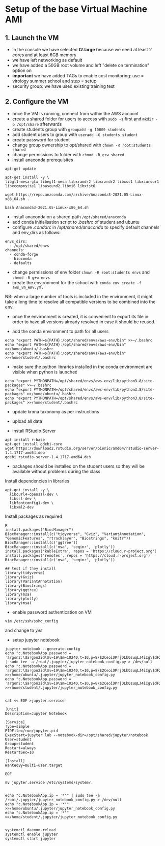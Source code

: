 # Setup of the base Virtual Machine AMI

## 1. Launch the VM


- in the console we have selected **t2.large** because we need at least 2 cores and at least 6GB memory
- we have left networking as default
- we have added a 50GB root volume and left "delete on termination" option on
- **important** we have added TAGs to enable cost monitoring: use = virology summer school and step = setup
- security group: we have used existing training test


## 2. Configure the VM

- once the VM is running, connect from within the AWS account
- create a shared folder for users to access with ```sudo -s``` first and ```mkdir -p /opt/share``` afterwards
- create students group with ```groupadd -g 10000 students```
- add student users to group with ```useradd -G students student```
- create password for student
- change group ownership to opt/shared with ```chown -R root:students shared```
- change permissions to folder with ```chmod -R g+w shared```
- install anaconda prerequisites

```
apt-get update

apt-get install -y \
libgl1-mesa-glx libegl1-mesa libxrandr2 libxrandr2 libxss1 libxcursor1 libxcomposite1 libasound2 libxi6 libxtst6

wget https://repo.anaconda.com/archive/Anaconda3-2021.05-Linux-x86_64.sh .

bash Anaconda3-2021.05-Linux-x86_64.sh

```

- install anaconda on a shared path ```/opt/shared/anaconda```
- add conda initialisation script to *.bashrc* of student and ubuntu
- configure *.condarc* in */opt/shared/anaconda* to specify default channels and env_dirs as follows:

```
envs_dirs:
  - /opt/shared/envs
channels:
  - conda-forge
  - bioconda
  - defaults
```

- change permissions of env folder ```chown -R root:students envs``` and ```chmod -R g+w envs```
- create the environment for the school with ```conda env create -f aws_vm_env.yml```

NB: when a large number of tools is included in the environment, it might take a long time to resolve all compatible versions to be combined into the env.

- once the environment is created, it is convenient to export its file in order to have all versions already resolved in case it should be reused.

- add the conda environment to path for all users

```
echo "export PATH=${PATH}:/opt/shared/envs/aws-env/bin" >>~/.bashrc
echo "export PATH=${PATH}:/opt/shared/envs/aws-env/bin" >>/home/ubuntu/.bashrc
echo "export PATH=${PATH}:/opt/shared/envs/aws-env/bin" >>/home/student/.bashrc
```

- make sure the python libraries installed in the conda environment are visible when python is launched

```
echo "export PYTHONPATH=/opt/shared/envs/aws-env/lib/python3.8/site-packages" >>~/.bashrc
echo "export PYTHONPATH=/opt/shared/envs/aws-env/lib/python3.8/site-packages" >>/home/ubuntu/.bashrc
echo "export PYTHONPATH=/opt/shared/envs/aws-env/lib/python3.8/site-packages" >>/home/student/.bashrc
```


- update krona taxonomy as per instructions

- upload all data
- install RStudio Server

```
apt install r-base
apt-get install gdebi-core
wget https://download2.rstudio.org/server/bionic/amd64/rstudio-server-1.4.1717-amd64.deb
gdebi rstudio-server-1.4.1717-amd64.deb
```

- packages should be installed on the student users so they will be available without problems during the class

Install dependencies in libraries

```
apt-get install -y \
  libcurl4-openssl-dev \
  libssl-dev \
  libfontconfig1-dev \
  libxml2-dev
```

Install packages as required

```
R
install.packages("BiocManager")
BiocManager::install(c("tidyverse", "Gviz", "VariantAnnotation", "GenomicFeatures", "rtracklayer", "Biostrings", "knitr"))
BiocManager::install(c('ggtree'))
BiocManager::install(c('msa', 'seqinr', 'plotly'))
install.packages('kableExtra', repos = 'https://cloud.r-project.org')
install.packages('remotes', repos = 'https://cloud.r-project.org')
BiocManager::install(c('msa', 'seqinr', 'plotly'))

## test if they install
library(tidyverse)
library(Gviz)
library(VariantAnnotation)
library(Biostrings)
library(ggtree)
library(msa)
library(plotly)
library(msa)
```

- enable password authentication on VM

```
vim /etc/ssh/sshd_config
```
and change to *yes*

- setup jupyter notebook

```
jupyter notebook --generate-config
echo "c.NotebookApp.password = 'argon2:\$argon2id\$v=19\$m=10240,t=10,p=8\$2CeoiDPrjDLbQzuqLJ4iIg\$dF2zXRg2Dlln5xvMsEaHXQ'" | sudo tee -a /root/.jupyter/jupyter_notebook_config.py > /dev/null
echo "c.NotebookApp.password = 'argon2:\$argon2id\$v=19\$m=10240,t=10,p=8\$2CeoiDPrjDLbQzuqLJ4iIg\$dF2zXRg2Dlln5xvMsEaHXQ'" >>/home/ubuntu/.jupyter/jupyter_notebook_config.py
echo "c.NotebookApp.password = 'argon2:\$argon2id\$v=19\$m=10240,t=10,p=8\$2CeoiDPrjDLbQzuqLJ4iIg\$dF2zXRg2Dlln5xvMsEaHXQ'" >>/home/student/.jupyter/jupyter_notebook_config.py


cat << EOF >jupyter.service

[Unit]
Description=Jupyter Notebook

[Service]
Type=simple
PIDFile=/run/jupyter.pid
ExecStart=jupyter lab --notebook-dir=/opt/shared/jupyter/notebook
User=student
Group=student
Restart=always
RestartSec=10

[Install]
WantedBy=multi-user.target

EOF

mv jupyter.service /etc/systemd/system/.


echo "c.NotebookApp.ip = '*'" | sudo tee -a /root/.jupyter/jupyter_notebook_config.py > /dev/null
echo "c.NotebookApp.ip = '*'" >>/home/ubuntu/.jupyter/jupyter_notebook_config.py
echo "c.NotebookApp.ip = '*'" >>/home/student/.jupyter/jupyter_notebook_config.py


systemctl daemon-reload
systemctl enable jupyter
systemctl start jupyter

```